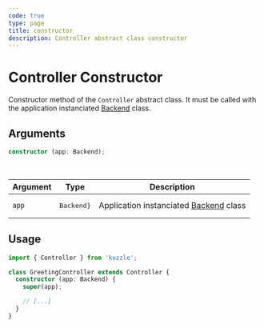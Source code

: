 ```yaml
---
code: true
type: page
title: constructor
description: Controller abstract class constructor
---
```


# Controller Constructor

Constructor method of the `Controller` abstract class. It must be called with the application instanciated [Backend](/core/2/framework/some-link) class.

## Arguments

```ts
constructor (app: Backend);
```

<br/>

| Argument  | Type   | Description            |
| -------------- | --------- | ------------- |
| `app` | <pre>Backend}</pre> | Application instanciated [Backend](/core/2/framework/some-link) class |

## Usage

```ts
import { Controller } from 'kuzzle';

class GreetingController extends Controller {
  constructor (app: Backend) {
    super(app);

    // [...]
  }
}
```
